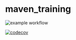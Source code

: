 # maven_training
![example workflow](https://github.com/matheogit/maven_training/actions/workflows/build.yml/badge.svg)

[![codecov](https://codecov.io/gh/matheogit/maven_training/branch/main/graph/badge.svg?token=4R2ESHRJ6C)](https://codecov.io/gh/matheogit/maven_training)
